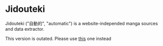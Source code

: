 # Jidouteki

Jidouteki ("自動的", "automatic") is a website-independed manga sources and data extractor.

This version is outated. Please use [this](https://github.com/ridamoe/jidouteki) one instead
